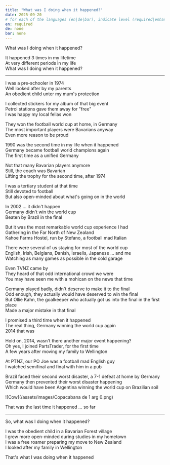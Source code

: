 ```yaml
---
title: "What was I doing when it happened?"
date: 2025-09-20
# for each of the languages (en|de|bar), indicate level (required|enhancing|minor|none)
en: required
de: none
bar: none
---
```

What was I doing when it happened?

It happened 3 times in my lifetime  
At very different periods in my life  
What was I doing when it happened?

---

I was a pre-schooler in 1974  
Well looked after by my parents  
An obedient child unter my mum's protection  

I collected stickers for my album of that big event  
Petrol stations gave them away for "free"  
I was happy my local fellas won

They won the football world cup at home, in Germany  
The most important players were Bavarians anyway  
Even more reason to be proud

1990 was the second time in my life when it happened  
Germany became football world champions again  
The first time as a unified Germany  

Not that many Bavarian players anymore  
Still, the coach was Bavarian  
Lifting the trophy for the second time, after 1974

I was a tertiary student at that time  
Still devoted to football  
But also open-minded about what's going on in the world

In 2002 ... it didn't happen  
Germany didn't win the world cup  
Beaten by Brazil in the final

But it was the most remarkable world cup experience I had  
Gathering in the Far North of New Zealand  
Kahoe Farms Hostel, run by Stefano, a football mad Italian

There were several of us staying for most of the world cup  
English, Irish, Belgians, Danish, Israelis, Japanese ... and me  
Watching as many games as possible in the cold garage

Even TVNZ came by  
They heard of that odd international crowd we were  
You may have seen me with a mohican on the news that time

Germany played badly, didn't deserve to make it to the final  
Odd enough, they actually would have deserved to win the final  
But Ollie Kahn, the goalkeeper who actually got us into the final in the first place  
Made a major mistake in that final

I promised a third time when it happened  
The real thing, Germany winning the world cup again  
2014 that was

Hold on, 2014, wasn't there another major event happening?  
Oh yes, I joined PartsTrader, for the first time  
A few years after moving my family to Wellington

At PTNZ, our PO Joe was a football mad English guy  
I watched semifinal and final with him in a pub  

Brazil faced their second worst disaster, a 7-1 defeat at home by Germany  
Germany then prevented their worst disaster happening  
Which would have been Argentina winning the world cup on Brazilian soil

![Cow](/assets/images/Copacabana de 1 arg 0.png)

That was the last time it happened ... so far

---

So, what was I doing when it happened?

I was the obedient child in a Bavarian Forest village  
I grew more open-minded during studies in my hometown  
I was a free roamer preparing my move to New Zealand  
I looked after my family in Wellington

That's what I was doing when it happened  